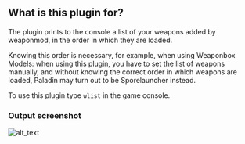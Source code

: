 ## What is this plugin for?

The plugin prints to the console a list of your weapons added by weaponmod, in the order in which they are loaded. 

Knowing this order is necessary, for example, when using Weaponbox Models: when using this plugin, you have to set the list of weapons manually, and without knowing the correct order in which weapons are loaded, Paladin may turn out to be Sporelauncher instead.

To use this plugin type ```wlist``` in the game console. 

### Output screenshot

![alt_text](https://github.com/mrglaster/MyLittleAMXPlugins/blob/main/Half-Life/Weaponmod/WeaponList/screenshot.jpg?raw=true)
